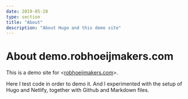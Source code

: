 ```yaml
---
date: 2019-05-28
type: section
title: "About"
description: "About Hugo and this demo site"
---
```


# About demo.robhoeijmakers.com

This is a demo site for <[robhoeijmakers.com](https://robhoeijmakers.com)>.

Here I test code in order to demo it. And I experimented with the setup of Hugo and Netlify, together with Github and Markdown files.

